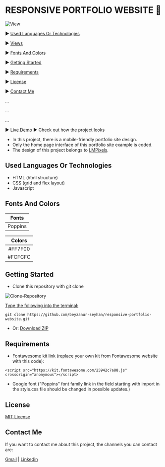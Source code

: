 # RESPONSIVE PORTFOLIO WEBSITE 🙍

![View](https://github.com/beyzanur-seyhan/responsive-portfolio-page/blob/main/view/portfolio.png?raw=true)


▶️ [Used Languages Or Technologies](#used-languages-or-technologies)

▶️ [Views](#views)

▶️ [Fonts And Colors](#fonts-and-colors)

▶️ [Getting Started](#getting-started)

▶️ [Requirements](#requirements)

▶️ [License](#license)

▶️ [Contact Me](#contact-me)

...

...

...

▶️ [Live Demo](https://beyzanur-seyhan.github.io/responsive-portfolio-page/) ▶ Check out how the project looks

- In this project, there is a mobile-friendly portfolio site design.
- Only the home page interface of this portfolio site example is coded.
- The design of this project belongs to [LMPixels](https://themeforest.net/item/kerge-vcard-wordpress-theme/21801711).

## Used Languages Or Technologies

- HTML (html structure)
- CSS (grid and flex layout)
- Javascript

## Fonts And Colors

|Fonts|
|:-----:|
|Poppins|

|Colors|
|:-----:|
|#FF7F00|
|#FCFCFC|

## Getting Started

- Clone this repository with git clone

![Clone-Repository](https://user-images.githubusercontent.com/80166639/156000904-810121f2-11a7-4066-b874-8defb1fda19c.jpg)

<u>Type the following into the terminal:</u>

```
git clone https://github.com/beyzanur-seyhan/responsive-portfolio-website.git
```

- Or: <a href="https://github.com/beyzanur-seyhan/responsive-portfolio-website/archive/refs/heads/main.zip" download="https://github.com/beyzanur-seyhan/responsive-portfolio-website/archive/refs/heads/main.zip">Download ZIP</a>

## Requirements

- Fontawesome kit link (replace your own kit from Fontawesome website with this code):

```
<script src="https://kit.fontawesome.com/25942c7a88.js" crossorigin="anonymous"></script>
```

- Google font ("Poppins" font family link in the field starting with import in the style.css file should be changed in possible updates.)

## License

[MIT License](https://github.com/beyzanur-seyhan/responsive-portfolio-page/blob/main/LICENSE)

## Contact Me

If you want to contact me about this project, the channels you can contact are:

[Gmail](mailto:info@beyzanurseyhan.com) | [Linkedin](https://www.linkedin.com/in/beyzanurseyhan/)
